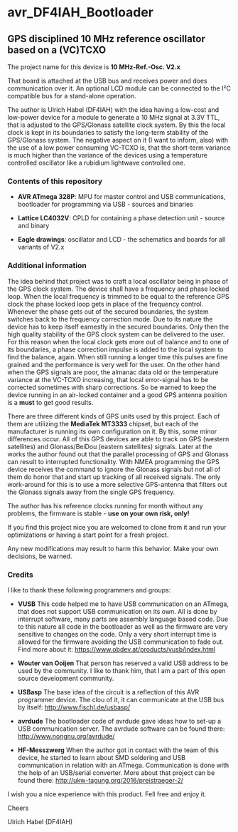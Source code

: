 # avr_DF4IAH_Bootloader

## GPS disciplined 10 MHz reference oscillator based on a (VC)TCXO
The project name for this device is __10 MHz-Ref.-Osc. V2.x__

That board is attached at the USB bus and receives power and does communication over it.
An optional LCD module can be connected to the I²C compatible bus for a stand-alone operation.

The author is Ulrich Habel (DF4IAH) with the idea having a low-cost and low-power device for a module to generate a 10 MHz signal at 3.3V TTL, that is adjusted to the GPS/Glonass satellite clock system. By this the local clock is kept in its boundaries to satisfy the long-term stability of the GPS/Glonass system. The negative aspect on it (I want to inform, also) with the use of a low power consuming VC-TCXO is, that the short-term variance is much higher than the variance of the devices using a temperature controlled oscillator like a rubidium lightwave controlled one.

### Contents of this repository
- __AVR ATmega 328P__: MPU for master control and USB communications, bootloader for programming via USB - sources and binaries 

- __Lattice LC4032V__: CPLD for containing a phase detection unit - source and binary

- __Eagle drawings__: oscillator and LCD - the schematics and boards for all variants of V2.x

### Additional information
The idea behind that project was to craft a local oscillator being in phase of the GPS clock system.
The device shall have a frequency and phase locked loop.
When the local frequency is trimmed to be equal to the reference GPS clock the phase locked loop gets in place of the frequency control.
Whenever the phase gets out of the secured boundaries, the system switches back to the frequency correction mode.
Due to its nature the device has to keep itself earnestly in the secured boundaries.
Only then the high quality stability of the GPS clock system can be delivered to the user.
For this reason when the local clock gets more out of balance and to one of its boundaries, a phase correction impulse is added to the local system to find the balance, again.
When still running a longer time this pulses are fine grained and the performance is very well for the user.
On the other hand when the GPS signals are poor, the almanac data old or the temperature variance at the VC-TCXO increasing, that local error-signal has to be corrected sometimes with sharp corrections.
So be warned to keep the device running in an air-locked container and a good GPS antenna position is a __must__ to get good results.

There are three different kinds of GPS units used by this project.
Each of them are utilizing the __MediaTek MT3333__ chipset, but each of the manufacturer is running its own configuration on it.
By this, some minor differences occur.
All of this GPS devices are able to track on GPS (western satellites) and Glonass/BeiDou (eastern satellites) signals.
Later at the works the author found out that the parallel processing of GPS and Glonass can result to interrupted functionality.
With NMEA programming the GPS device receives the command to ignore the Glonass signals but not all of them do honor that and start up tracking of all received signals.
The only work-around for this is to use a more selective GPS-antenna that filters out the Glonass signals away from the single GPS frequency.

The author has his reference clocks running for month without any problems, the firmware is stable - __use on your own risk, only!__

If you find this project nice you are welcomed to clone from it and run your optimizations or having a start point for a fresh project.

Any new modifications may result to harm this behavior.
Make your own decisions, be warned.

### Credits
I like to thank these following programmers and groups:

- __VUSB__ This code helped me to have USB communication on an ATmega, that does not support USB communication on its own.
All is done by interrupt software, many parts are assembly language based code.
Due to this nature all code in the bootloader as well as the firmware are very sensitive to changes on the code.
Only a very short interrupt time is allowed for the firmware avoiding the USB communication to fade out.
Find more about it: https://www.obdev.at/products/vusb/index.html

- __Wouter van Ooijen__ That person has reserved a valid USB address to be used by the community.
I like to thank him, that I am a part of this open source development community.

- __USBasp__ The base idea of the circuit is a reflection of this AVR programmer device.
The clou of it, it can communicate at the USB bus by itself: http://www.fischl.de/usbasp/

- __avrdude__ The bootloader code of avrdude gave ideas how to set-up a USB communication server.
The avrdude software can be found there: http://www.nongnu.org/avrdude/

- __HF-Messzwerg__ When the author got in contact with the team of this device, he started to learn about SMD soldering and USB communication in relation with an ATmega.
Communication is done with the help of an USB/serial converter.
More about that project can be found there: http://ukw-tagung.org/2016/preistraeger-2/

I wish you a nice experience with this product.
Fell free and enjoy it.

Cheers

Ulrich Habel  (DF4IAH)
